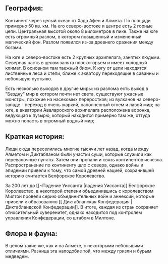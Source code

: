 ## География:

Континент через целый океан от Хада Афен и Алмета. По площади примерно 50 кв. км. На его северо-востоке и центре есть 2 горные цепи. Центральная высотой около 8 километров в пике. Также на юге есть огромный разлом, в котором повышенный и измененный магический фон. Разлом появился из-за древнего сражения между богами.

На юге и северо-востоке есть 2 крупных архипелага, занятых людьми. Северная часть в целом занята плоскогорьем и имеет холодный климат. В основном там таежный биом. К югу от цепи находятся лиственные леса и степи, ближе к экватору переходящие в саванны и небольшую пустыню.

Есть несколько выходов в другие миры: из разлома есть выход в "Бездну" мир в котором почти нет света, существуют ужасные монстры, похожие на насекомых переростков; из вулканов на северо-западе - переход в очень жаркий, наполненный огнем и лавой мир; на юге, в акватории Авалароского архипелага расположена воронка, ведующая к пузырю, который находится примерно там же, оттуда можно попасть в огромный водный мир; 

## Краткая история:

Люди сюда переселились многие тысячи лет назад, когда между Алметом и Диктабланом были участки суши, которые служили как перевалочные пункты. Затем они пропали и связь континентов исчезла. Распространение по континенту шло с севера, однако войны и эпидемии привели к тому, что самой древней нацией, сохранившей историю считается Белфорское Королевство.

За 200 лет до [[~Падение Уиссанта |падения Уиссанта]] Белфорское Королевство, в некоторой степени объединившись с королевством Милтон провели серию объединительных войн и аннексий, которые привели к образованию [[ Диктабланская Конфедерация |Диктабландской Конфедерации]]. В итоге, каждая из стран сохраняет относительный суверенитет, однако находится под контролем управления Конфедерации, со штабом в Милтоне.

## Флора и фауна:

В целом такие же, как и на Алмете, с некоторыми небольшими отличиями. Разница эта наподобие той, что между гризли и бурым медведем.
